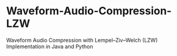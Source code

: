 # Waveform-Audio-Compression-LZW
Waveform Audio Compression with Lempel–Ziv–Welch (LZW) Implementation in Java and Python
